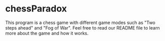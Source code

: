 # chessParadox
This program is a chess game with different game modes such as "Two steps ahead" and "Fog of War". Feel free to read our README file to learn more about the game and how it works.
